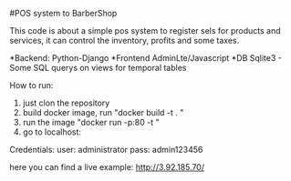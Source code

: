#POS system to BarberShop

This code is about a simple pos system to register sels for products and services, it can control the inventory, profits and some taxes.

*Backend: Python-Django
*Frontend AdminLte/Javascript
*DB Sqlite3 - Some SQL querys on views for temporal tables

How to run: 
1. just clon the repository 
2. build docker image, run "docker build -t <your tag> . "
3. run the image "docker run -p<port>:80 -t <your tag>"
4. go to localhost:<port>

Credentials:
user: administrator
pass: admin123456

here you can find a live example: http://3.92.185.70/ 


